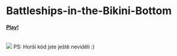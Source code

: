 # Battleships-in-the-Bikini-Bottom
<b>[Play!](https://philipburesh.github.io/Battleships-in-the-Bikini-Bottom/)</b><br>
<br>
<br>
![](https://media.tenor.com/jxeYaagGjocAAAAi/spongebob-fast.gif)
PS: Horší kód jste ještě neviděli :)

